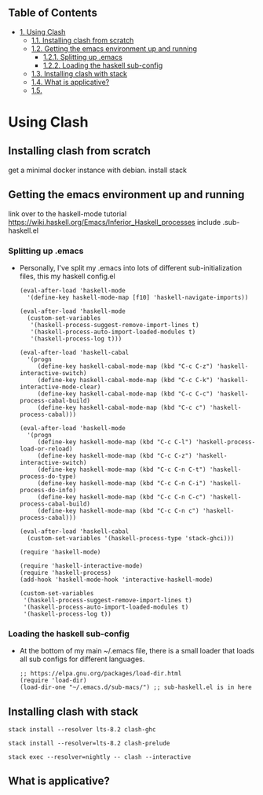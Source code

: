 <div id="table-of-contents">
<h2>Table of Contents</h2>
<div id="text-table-of-contents">
<ul>
<li><a href="#org4d56be3">1. Using Clash</a>
<ul>
<li><a href="#org1d5c822">1.1. Installing clash from scratch</a></li>
<li><a href="#orgc1ca3b8">1.2. Getting the emacs environment up and running</a>
<ul>
<li><a href="#org2ac660d">1.2.1. Splitting up .emacs</a></li>
<li><a href="#org633a9f1">1.2.2. Loading the haskell sub-config</a></li>
</ul>
</li>
<li><a href="#orgbc693f3">1.3. Installing clash with stack</a></li>
<li><a href="#orgb1ba775">1.4. What is applicative?</a></li>
<li><a href="#orgbb9ceec">1.5. </a></li>
</ul>
</li>
</ul>
</div>
</div>

<a id="org4d56be3"></a>

# Using Clash


<a id="org1d5c822"></a>

## Installing clash from scratch

get a minimal docker instance with debian.
install stack


<a id="orgc1ca3b8"></a>

## Getting the emacs environment up and running

link over to the haskell-mode tutorial
<https://wiki.haskell.org/Emacs/Inferior_Haskell_processes>
include .sub-haskell.el 


<a id="org2ac660d"></a>

### Splitting up .emacs

-   Personally, I've split my .emacs into lots of different
    sub-initialization files, this my haskell config.el
    
        (eval-after-load 'haskell-mode
          '(define-key haskell-mode-map [f10] 'haskell-navigate-imports))
        
        (eval-after-load 'haskell-mode
          (custom-set-variables
           '(haskell-process-suggest-remove-import-lines t)
           '(haskell-process-auto-import-loaded-modules t)
           '(haskell-process-log t)))
        
        (eval-after-load 'haskell-cabal
          '(progn
             (define-key haskell-cabal-mode-map (kbd "C-c C-z") 'haskell-interactive-switch)
             (define-key haskell-cabal-mode-map (kbd "C-c C-k") 'haskell-interactive-mode-clear)
             (define-key haskell-cabal-mode-map (kbd "C-c C-c") 'haskell-process-cabal-build)
             (define-key haskell-cabal-mode-map (kbd "C-c c") 'haskell-process-cabal)))
        
        (eval-after-load 'haskell-mode
          '(progn
             (define-key haskell-mode-map (kbd "C-c C-l") 'haskell-process-load-or-reload)
             (define-key haskell-mode-map (kbd "C-c C-z") 'haskell-interactive-switch)
             (define-key haskell-mode-map (kbd "C-c C-n C-t") 'haskell-process-do-type)
             (define-key haskell-mode-map (kbd "C-c C-n C-i") 'haskell-process-do-info)
             (define-key haskell-mode-map (kbd "C-c C-n C-c") 'haskell-process-cabal-build)
             (define-key haskell-mode-map (kbd "C-c C-n c") 'haskell-process-cabal)))
        
        (eval-after-load 'haskell-cabal
          (custom-set-variables '(haskell-process-type 'stack-ghci)))
        
        (require 'haskell-mode)
        
        (require 'haskell-interactive-mode)
        (require 'haskell-process)
        (add-hook 'haskell-mode-hook 'interactive-haskell-mode)
        
        (custom-set-variables
         '(haskell-process-suggest-remove-import-lines t)
         '(haskell-process-auto-import-loaded-modules t)
         '(haskell-process-log t))


<a id="org633a9f1"></a>

### Loading the haskell sub-config

-   At the bottom of my main ~/.emacs file, there is a small loader that
    loads all sub configs for different languages. 
    
        ;; https://elpa.gnu.org/packages/load-dir.html
        (require 'load-dir)
        (load-dir-one "~/.emacs.d/sub-macs/") ;; sub-haskell.el is in here


<a id="orgbc693f3"></a>

## Installing clash with stack

    stack install --resolver lts-8.2 clash-ghc

    stack install --resolver=lts-8.2 clash-prelude

    stack exec --resolver=nightly -- clash --interactive


<a id="orgb1ba775"></a>

## What is applicative?


<a id="orgbb9ceec"></a>

## 

